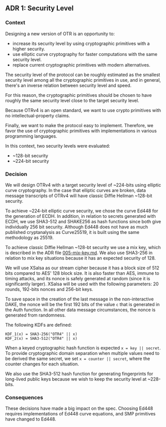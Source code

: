## ADR 1: Security Level

### Context

Designing a new version of OTR is an opportunity to:

- increase its security level by using cryptographic primitives with a higher
security.
- use elliptic curve cryptography for faster computations with the same
security level.
- replace current cryptographic primitives with modern alternatives.

The security level of the protocol can be roughly estimated as the smallest
security level among all the cryptographic primitives in use, and in general,
there's an inverse relation between security level and speed.

For this reason, the cryptographic primitives should be chosen to have roughly
the same security level close to the target security level.

Because OTRv4 is an open standard, we want to use crypto primitives with no
intellectual-property claims.

Finally, we want to make the protocol easy to implement. Therefore, we favor
the use of cryptographic primitives with implementations in various programming
languages.

In this context, two security levels were evaluated:

- ~128-bit security
- ~224-bit security

### Decision

We will design OTRv4 with a target security level of ~224-bits using elliptic
curve cryptography. In the case that elliptic curves are broken, data message
transcripts of OTRv4 will have classic Diffie Hellman ~128-bit security.

To achieve ~224-bit elliptic curve security, we chose the curve Ed448 for the
generation of ECDH. In addition, in relation to secrets generated with ECDH, we
use SHA3-512 and SHAKE256 as hash functions since both give individually 256
bit security. Although Ed448 does not have as much published cryptanalysis as
Curve25519, it is built using the same methodology as 25519.

To achieve classic Diffie Hellman ~128-bt security we use a mix key, which is
described in the ADR file
[005-mix-key.md](https://github.com/twstrike/otrv4/blob/master/architecture-decisions/005-mix-key.md).
We also use SHA3-256 in relation to mix key situations because it has an
expected security of 128.

We will use XSalsa as our stream cipher because it has a block size of 512 bits
compared to AES' 128 block size. It is also faster than AES, immune to
timing attacks, and its nonce is safely generated at random (since it is
significantly larger). XSalsa will be used with the following parameters: 20
rounds, 192-bits nonces and 256-bit keys.

To save space in the creation of the last message in the non-interactive DAKE,
the nonce will be the first 192 bits of the value `c` that is generated in the
Auth function. In all other data message circumstances, the nonce is generated
from randomness.

The following KDFs are defined:
```
KDF_1(x) = SHA3-256("OTR4" || x)
KDF_2(x) = SHA3-512("OTR4" || x)
```

When a keyed cryptographic hash function is expected `x = key || secret`. To
provide cryptographic domain separation when multiple values need to be derived
the same secret, we set `x = counter || secret`, where the counter changes for
each situation.

We also use the SHA3-512 hash function for generating fingerprints for
long-lived public keys because we wish to keep the security level at ~228-bits.

### Consequences

These decisions have made a big impact on the spec. Choosing Ed448 requires
implementations of Ed448 curve equations, and SMP primitives have changed to Ed448.
